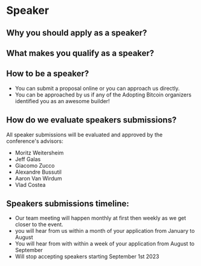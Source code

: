 # Speaker

## Why you should apply as a speaker? 


## What makes you qualify as a speaker? 


## How to be a speaker? 

- You can submit a proposal online or you can approach us directly.
- You can be approached by us if any of the Adopting Bitcoin organizers identified you as an awesome builder!

## How do we evaluate speakers submissions? 

All speaker submissions will be evaluated and approved by the conference's advisors:

- Moritz Weitersheim
- Jeff Galas 
- Giacomo Zucco
- Alexandre Bussutil 
- Aaron Van Wirdum
- Vlad Costea

## Speakers submissions timeline:

- Our team meeting will happen monthly at first then weekly as we get closer to the event. 
- you will hear from us within a month of your application from January to August 
- You will hear from with within a week of your application from August to September 
- Will stop accepting speakers starting September 1st 2023 
